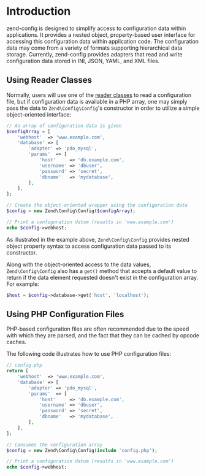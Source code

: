 # Introduction

zend-config is designed to simplify access to configuration data within applications. It provides
a nested object, property-based user interface for accessing this configuration data within
application code. The configuration data may come from a variety of formats supporting hierarchical
data storage. Currently, zend-config provides adapters that read and write configuration data
stored in INI, JSON, YAML, and XML files.

## Using Reader Classes

Normally, users will use one of the [reader classes](reader.md) to read a
configuration file, but if configuration data is available in a PHP array, one
may simply pass the data to `Zend\Config\Config`'s constructor in order to
utilize a simple object-oriented interface:

```php
// An array of configuration data is given
$configArray = [
    'webhost'  => 'www.example.com',
    'database' => [
        'adapter' => 'pdo_mysql',
        'params'  => [
            'host'     => 'db.example.com',
            'username' => 'dbuser',
            'password' => 'secret',
            'dbname'   => 'mydatabase',
        ],
    ],
];

// Create the object-oriented wrapper using the configuration data
$config = new Zend\Config\Config($configArray);

// Print a configuration datum (results in 'www.example.com')
echo $config->webhost;
```

As illustrated in the example above, `Zend\Config\Config` provides nested object
property syntax to access configuration data passed to its constructor.

Along with the object-oriented access to the data values, `Zend\Config\Config`
also has a `get()` method that accepts a default value to return if the data
element requested doesn't exist in the configuration array. For example:

```php
$host = $config->database->get('host', 'localhost');
```

## Using PHP Configuration Files

PHP-based configuration files are often recommended due to the speed with which
they are parsed, and the fact that they can be cached by opcode caches.

The following code illustrates how to use PHP configuration files:

```php
// config.php
return [
    'webhost'  => 'www.example.com',
    'database' => [
        'adapter' => 'pdo_mysql',
        'params'  => [
            'host'     => 'db.example.com',
            'username' => 'dbuser',
            'password' => 'secret',
            'dbname'   => 'mydatabase',
        ],
    ],
];
```

```php
// Consumes the configuration array
$config = new Zend\Config\Config(include 'config.php');

// Print a configuration datum (results in 'www.example.com')
echo $config->webhost;
```
